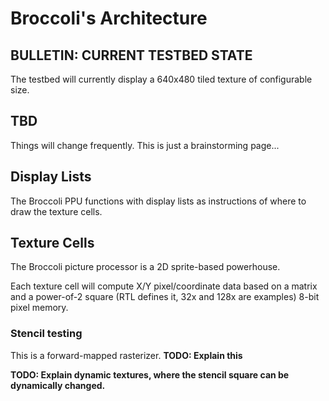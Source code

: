# Broccoli's Architecture

## **BULLETIN**: CURRENT TESTBED STATE

The testbed will currently display a 640x480 tiled texture of configurable size.

## TBD

Things will change frequently. This is just a brainstorming page...

## Display Lists

The Broccoli PPU functions with display lists as instructions of where to draw the texture cells.

## Texture Cells

The Broccoli picture processor is a 2D sprite-based powerhouse.

Each texture cell will compute X/Y pixel/coordinate data based on a matrix and a power-of-2 square (RTL defines it, 32x and 128x are examples) 8-bit pixel memory.

### Stencil testing

This is a forward-mapped rasterizer. **TODO: Explain this**

**TODO: Explain dynamic textures, where the stencil square can be dynamically changed.**
